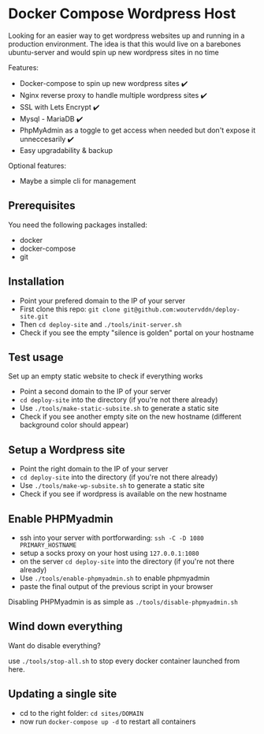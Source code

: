 # Docker Compose Wordpress Host

Looking for an easier way to get wordpress websites up and running in a production environment.
The idea is that this would live on a barebones ubuntu-server and would spin up new wordpress sites in no time

Features:
- Docker-compose to spin up new wordpress sites ✔️ 
- Nginx reverse proxy to handle multiple wordpress sites ✔️ 
- SSL with Lets Encrypt ✔️ 
- Mysql - MariaDB ✔️ 
- PhpMyAdmin as a toggle to get access when needed but don't expose it unneccesarily ✔️ 
- Easy upgradability & backup 

Optional features:
- Maybe a simple cli for management

## Prerequisites

You need the following packages installed:

- docker
- docker-compose
- git

## Installation

- Point your prefered domain to the IP of your server
- First clone this repo: `git clone git@github.com:woutervddn/deploy-site.git`
- Then `cd deploy-site` and `./tools/init-server.sh`
- Check if you see the empty "silence is golden" portal on your hostname

## Test usage

Set up an empty static website to check if everything works

- Point a second domain to the IP of  your server
- `cd deploy-site` into the directory (if you're not there already)
- Use `./tools/make-static-subsite.sh` to generate a static site
- Check if you see another empty site on the new hostname (different background color should appear)

## Setup a Wordpress site

- Point the right domain to the IP of  your server
- `cd deploy-site` into the directory (if you're not there already)
- Use `./tools/make-wp-subsite.sh` to generate a static site
- Check if you see if wordpress is available on the new hostname

## Enable PHPMyadmin
- ssh into your server with portforwarding: `ssh -C -D 1080 PRIMARY_HOSTNAME`
- setup a socks proxy on your host using `127.0.0.1:1080`
- on the server `cd deploy-site` into the directory (if you're not there already)
- Use `./tools/enable-phpmyadmin.sh` to enable phpmyadmin
- paste the final output of the previous script in your browser

Disabling PHPMyadmin is as simple as `./tools/disable-phpmyadmin.sh`

## Wind down everything
Want do disable everything?

use `./tools/stop-all.sh` to stop every docker container launched from here.

## Updating a single site

- cd to the right folder: `cd sites/DOMAIN`
- now run `docker-compose up -d` to restart all containers





